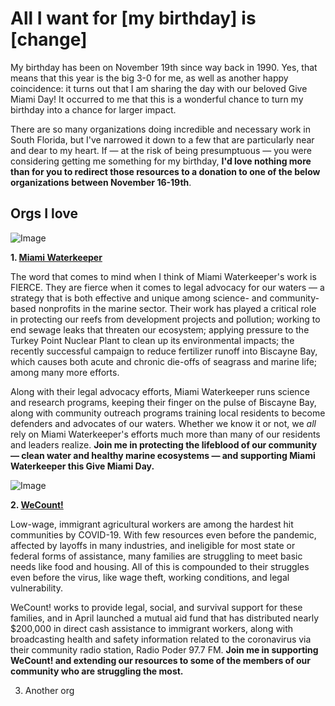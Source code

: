 # All I want for [my birthday] is [change]

My birthday has been on November 19th since way back in 1990. Yes, that means that this year is the big 3-0 for me, as well as another happy coincidence: it turns out that I am sharing the day with our beloved Give Miami Day! It occurred to me that this is a wonderful chance to turn my birthday into a chance for larger impact.

There are so many organizations doing incredible and necessary work in South Florida, but I've narrowed it down to a few that are particularly near and dear to my heart. If — at the risk of being presumptuous — you were considering getting me something for my birthday, **I'd love nothing more than for you to redirect those resources to a donation to one of the below organizations between November 16-19th**.

## Orgs I love

![Image](https://pbs.twimg.com/profile_images/762430516549169153/lZcKigih_400x400.jpg)

**1. [Miami Waterkeeper](https://www.givemiamiday.org/rebecca-mwk)**

The word that comes to mind when I think of Miami Waterkeeper's work is FIERCE. They are fierce when it comes to legal advocacy for our waters — a strategy that is both effective and unique among science- and community-based nonprofits in the marine sector. Their work has played a critical role in protecting our reefs from development projects and pollution; working to end sewage leaks that threaten our ecosystem; applying pressure to the Turkey Point Nuclear Plant to clean up its environmental impacts; the recently successful campaign to reduce fertilizer runoff into Biscayne Bay, which causes both acute and chronic die-offs of seagrass and marine life; among many more efforts.

Along with their legal advocacy efforts, Miami Waterkeeper runs science and research programs, keeping their finger on the pulse of Biscayne Bay, along with community outreach programs training local residents to become defenders and advocates of our waters. Whether we know it or not, we *all* rely on Miami Waterkeeper's efforts much more than many of our residents and leaders realize. **Join me in protecting the lifeblood of our community — clean water and healthy marine ecosystems — and supporting Miami Waterkeeper this Give Miami Day.**

![Image](https://pbs.twimg.com/profile_images/1175393336980660225/O0TMqHzE_400x400.jpg)

**2. [WeCount!](https://www.givemiamiday.org/rebecca-wc)**

Low-wage, immigrant agricultural workers are among the hardest hit communities by COVID-19. With few resources even before the pandemic, affected by layoffs in many industries, and ineligible for most state or federal forms of assistance, many families are struggling to meet basic needs like food and housing. All of this is compounded to their struggles even before the virus, like wage theft, working conditions, and legal vulnerability. 

WeCount! works to provide legal, social, and survival support for these families, and in April launched a mutual aid fund that has distributed nearly $200,000 in direct cash assistance to immigrant workers, along with broadcasting health and safety information related to the coronavirus via their community radio station, Radio Poder 97.7 FM. **Join me in supporting WeCount! and extending our resources to some of the members of our community who are struggling the most.**

3. Another org
